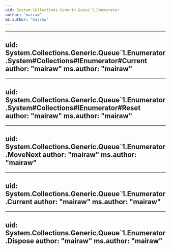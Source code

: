 ```yaml
---
uid: System.Collections.Generic.Queue`1.Enumerator
author: "mairaw"
ms.author: "mairaw"
---
```


---
uid: System.Collections.Generic.Queue`1.Enumerator.System#Collections#IEnumerator#Current
author: "mairaw"
ms.author: "mairaw"
---

---
uid: System.Collections.Generic.Queue`1.Enumerator.System#Collections#IEnumerator#Reset
author: "mairaw"
ms.author: "mairaw"
---

---
uid: System.Collections.Generic.Queue`1.Enumerator.MoveNext
author: "mairaw"
ms.author: "mairaw"
---

---
uid: System.Collections.Generic.Queue`1.Enumerator.Current
author: "mairaw"
ms.author: "mairaw"
---

---
uid: System.Collections.Generic.Queue`1.Enumerator.Dispose
author: "mairaw"
ms.author: "mairaw"
---
